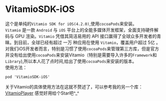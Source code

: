 # VitamioSDK-iOS
这个是单纯的`Vitamio SDK for iOS(4.2.0)`,使用`cocoaPods`来安装。<br>`Vitamio` 是一款 `Android` 与 `iOS` 平台上的全能多媒体开发框架，全面支持硬件解码与 GPU 渲染。`Vitamio` 凭借其简洁易用的 API 接口赢得了全球众多开发者的青睐。到目前，全球已经有超过 一万 种应用在使用 `Vitamio`，覆盖用户超过 5亿 。<br>
对我们iOS开发者而言，特别是习惯了使用`cocoaPods`来管理第三方库，但是官方并没有给出使用`cocoaPods`来安装Vitamio（特别是需要导入许多的`Framework`和`Library`),所以本人花了点时间,给出了使用`cocoaPods`来安装的版本。<br>使用方法：
```
pod 'VitamioSDK-iOS'
```
关于Vitamio的具体使用方法在这就不赘述了，可以参考我的另一个库：[VitamioPlayer](https://github.com/chenXming/VitamioPlayer)
感觉好用给个Star吧^_^
